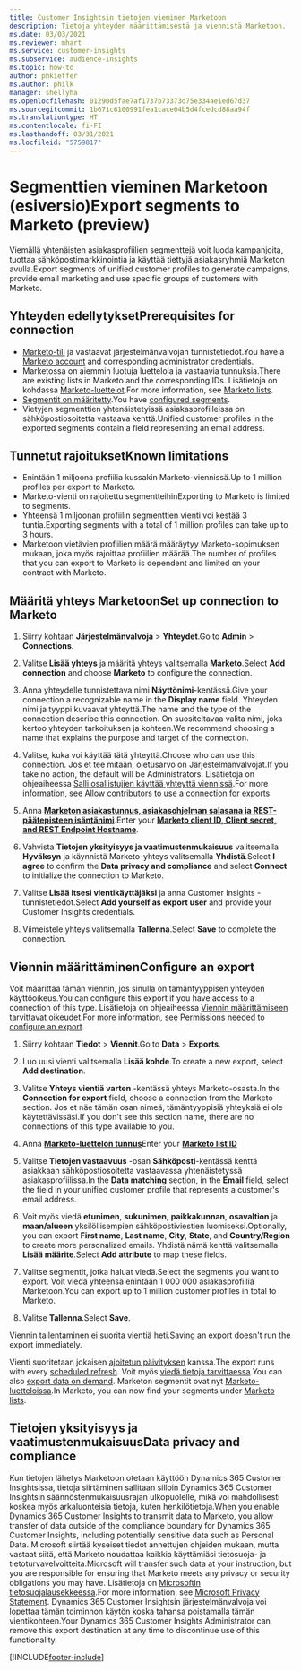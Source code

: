 ```yaml
---
title: Customer Insightsin tietojen vieminen Marketoon
description: Tietoja yhteyden määrittämisestä ja viennistä Marketoon.
ms.date: 03/03/2021
ms.reviewer: mhart
ms.service: customer-insights
ms.subservice: audience-insights
ms.topic: how-to
author: phkieffer
ms.author: philk
manager: shellyha
ms.openlocfilehash: 01290d5fae7af1737b73373d75e334ae1ed67d37
ms.sourcegitcommit: 1b671c6100991fea1cace04b5d4fcedcd88aa94f
ms.translationtype: HT
ms.contentlocale: fi-FI
ms.lasthandoff: 03/31/2021
ms.locfileid: "5759817"
---
```

# <a name="export-segments-to-marketo-preview"></a><span data-ttu-id="a6187-103">Segmenttien vieminen Marketoon (esiversio)</span><span class="sxs-lookup"><span data-stu-id="a6187-103">Export segments to Marketo (preview)</span></span>

<span data-ttu-id="a6187-104">Viemällä yhtenäisten asiakasprofiilien segmenttejä voit luoda kampanjoita, tuottaa sähköpostimarkkinointia ja käyttää tiettyjä asiakasryhmiä Marketon avulla.</span><span class="sxs-lookup"><span data-stu-id="a6187-104">Export segments of unified customer profiles to generate campaigns, provide email marketing and use specific groups of customers with Marketo.</span></span>

## <a name="prerequisites-for-connection"></a><span data-ttu-id="a6187-105">Yhteyden edellytykset</span><span class="sxs-lookup"><span data-stu-id="a6187-105">Prerequisites for connection</span></span>

-   <span data-ttu-id="a6187-106">[Marketo-tili](https://login.marketo.com/) ja vastaavat järjestelmänvalvojan tunnistetiedot.</span><span class="sxs-lookup"><span data-stu-id="a6187-106">You have a [Marketo account](https://login.marketo.com/) and corresponding administrator credentials.</span></span>
-   <span data-ttu-id="a6187-107">Marketossa on aiemmin luotuja luetteloja ja vastaavia tunnuksia.</span><span class="sxs-lookup"><span data-stu-id="a6187-107">There are existing lists in Marketo and the corresponding IDs.</span></span> <span data-ttu-id="a6187-108">Lisätietoja on kohdassa [Marketo-luettelot](https://docs.marketo.com/display/public/DOCS/Understanding+Static+Lists).</span><span class="sxs-lookup"><span data-stu-id="a6187-108">For more information, see [Marketo lists](https://docs.marketo.com/display/public/DOCS/Understanding+Static+Lists).</span></span>
-   <span data-ttu-id="a6187-109">[Segmentit on määritetty](segments.md).</span><span class="sxs-lookup"><span data-stu-id="a6187-109">You have [configured segments](segments.md).</span></span>
-   <span data-ttu-id="a6187-110">Vietyjen segmenttien yhtenäistetyissä asiakasprofiileissa on sähköpostiosoitetta vastaava kenttä.</span><span class="sxs-lookup"><span data-stu-id="a6187-110">Unified customer profiles in the exported segments contain a field representing an email address.</span></span>

## <a name="known-limitations"></a><span data-ttu-id="a6187-111">Tunnetut rajoitukset</span><span class="sxs-lookup"><span data-stu-id="a6187-111">Known limitations</span></span>

- <span data-ttu-id="a6187-112">Enintään 1 miljoona profiilia kussakin Marketo-viennissä.</span><span class="sxs-lookup"><span data-stu-id="a6187-112">Up to 1 million profiles per export to Marketo.</span></span>
- <span data-ttu-id="a6187-113">Marketo-vienti on rajoitettu segmentteihin</span><span class="sxs-lookup"><span data-stu-id="a6187-113">Exporting to Marketo is limited to segments.</span></span>
- <span data-ttu-id="a6187-114">Yhteensä 1 miljoonan profiilin segmenttien vienti voi kestää 3 tuntia.</span><span class="sxs-lookup"><span data-stu-id="a6187-114">Exporting segments with a total of 1 million profiles can take up to 3 hours.</span></span> 
- <span data-ttu-id="a6187-115">Marketoon vietävien profiilien määrä määräytyy Marketo-sopimuksen mukaan, joka myös rajoittaa profiilien määrää.</span><span class="sxs-lookup"><span data-stu-id="a6187-115">The number of profiles that you can export to Marketo is dependent and limited on your contract with Marketo.</span></span>

## <a name="set-up-connection-to-marketo"></a><span data-ttu-id="a6187-116">Määritä yhteys Marketoon</span><span class="sxs-lookup"><span data-stu-id="a6187-116">Set up connection to Marketo</span></span>

1. <span data-ttu-id="a6187-117">Siirry kohtaan **Järjestelmänvalvoja** > **Yhteydet**.</span><span class="sxs-lookup"><span data-stu-id="a6187-117">Go to **Admin** > **Connections**.</span></span>

1. <span data-ttu-id="a6187-118">Valitse **Lisää yhteys** ja määritä yhteys valitsemalla **Marketo**.</span><span class="sxs-lookup"><span data-stu-id="a6187-118">Select **Add connection** and choose **Marketo** to configure the connection.</span></span>

1. <span data-ttu-id="a6187-119">Anna yhteydelle tunnistettava nimi **Näyttönimi**-kentässä.</span><span class="sxs-lookup"><span data-stu-id="a6187-119">Give your connection a recognizable name in the **Display name** field.</span></span> <span data-ttu-id="a6187-120">Yhteyden nimi ja tyyppi kuvaavat yhteyttä.</span><span class="sxs-lookup"><span data-stu-id="a6187-120">The name and the type of the connection describe this connection.</span></span> <span data-ttu-id="a6187-121">On suositeltavaa valita nimi, joka kertoo yhteyden tarkoituksen ja kohteen.</span><span class="sxs-lookup"><span data-stu-id="a6187-121">We recommend choosing a name that explains the purpose and target of the connection.</span></span>

1. <span data-ttu-id="a6187-122">Valitse, kuka voi käyttää tätä yhteyttä.</span><span class="sxs-lookup"><span data-stu-id="a6187-122">Choose who can use this connection.</span></span> <span data-ttu-id="a6187-123">Jos et tee mitään, oletusarvo on Järjestelmänvalvojat.</span><span class="sxs-lookup"><span data-stu-id="a6187-123">If you take no action, the default will be Administrators.</span></span> <span data-ttu-id="a6187-124">Lisätietoja on ohjeaiheessa [Salli osallistujien käyttää yhteyttä viennissä](connections.md#allow-contributors-to-use-a-connection-for-exports).</span><span class="sxs-lookup"><span data-stu-id="a6187-124">For more information, see [Allow contributors to use a connection for exports](connections.md#allow-contributors-to-use-a-connection-for-exports).</span></span>

1. <span data-ttu-id="a6187-125">Anna **[Marketon asiakastunnus, asiakasohjelman salasana ja REST-päätepisteen isäntänimi](https://developers.marketo.com/rest-api/authentication/)**.</span><span class="sxs-lookup"><span data-stu-id="a6187-125">Enter your **[Marketo client ID, Client secret, and REST Endpoint Hostname](https://developers.marketo.com/rest-api/authentication/)**.</span></span>

1. <span data-ttu-id="a6187-126">Vahvista **Tietojen yksityisyys ja vaatimustenmukaisuus** valitsemalla **Hyväksyn** ja käynnistä Marketo-yhteys valitsemalla **Yhdistä**.</span><span class="sxs-lookup"><span data-stu-id="a6187-126">Select **I agree** to confirm the **Data privacy and compliance** and select **Connect** to initialize the connection to Marketo.</span></span>

1. <span data-ttu-id="a6187-127">Valitse **Lisää itsesi vientikäyttäjäksi** ja anna Customer Insights -tunnistetiedot.</span><span class="sxs-lookup"><span data-stu-id="a6187-127">Select **Add yourself as export user** and provide your Customer Insights credentials.</span></span>

1. <span data-ttu-id="a6187-128">Viimeistele yhteys valitsemalla **Tallenna**.</span><span class="sxs-lookup"><span data-stu-id="a6187-128">Select **Save** to complete the connection.</span></span>

## <a name="configure-an-export"></a><span data-ttu-id="a6187-129">Viennin määrittäminen</span><span class="sxs-lookup"><span data-stu-id="a6187-129">Configure an export</span></span>

<span data-ttu-id="a6187-130">Voit määrittää tämän viennin, jos sinulla on tämäntyyppisen yhteyden käyttöoikeus.</span><span class="sxs-lookup"><span data-stu-id="a6187-130">You can configure this export if you have access to a connection of this type.</span></span> <span data-ttu-id="a6187-131">Lisätietoja on ohjeaiheessa [Viennin määrittämiseen tarvittavat oikeudet](export-destinations.md#set-up-a-new-export).</span><span class="sxs-lookup"><span data-stu-id="a6187-131">For more information, see [Permissions needed to configure an export](export-destinations.md#set-up-a-new-export).</span></span>

1. <span data-ttu-id="a6187-132">Siirry kohtaan **Tiedot** > **Viennit**.</span><span class="sxs-lookup"><span data-stu-id="a6187-132">Go to **Data** > **Exports**.</span></span>

1. <span data-ttu-id="a6187-133">Luo uusi vienti valitsemalla **Lisää kohde**.</span><span class="sxs-lookup"><span data-stu-id="a6187-133">To create a new export, select **Add destination**.</span></span>

1. <span data-ttu-id="a6187-134">Valitse **Yhteys vientiä varten** -kentässä yhteys Marketo-osasta.</span><span class="sxs-lookup"><span data-stu-id="a6187-134">In the **Connection for export** field, choose a connection from the Marketo section.</span></span> <span data-ttu-id="a6187-135">Jos et näe tämän osan nimeä, tämäntyyppisiä yhteyksiä ei ole käytettävissäsi.</span><span class="sxs-lookup"><span data-stu-id="a6187-135">If you don't see this section name, there are no connections of this type available to you.</span></span>

1. <span data-ttu-id="a6187-136">Anna **[Marketo-luettelon tunnus](https://docs.marketo.com/display/public/DOCS/Understanding+Static+Lists)**</span><span class="sxs-lookup"><span data-stu-id="a6187-136">Enter your **[Marketo list ID](https://docs.marketo.com/display/public/DOCS/Understanding+Static+Lists)**</span></span> 

1. <span data-ttu-id="a6187-137">Valitse **Tietojen vastaavuus** -osan **Sähköposti**-kentässä kenttä asiakkaan sähköpostiosoitetta vastaavassa yhtenäistetyssä asiakasprofiilissa.</span><span class="sxs-lookup"><span data-stu-id="a6187-137">In the **Data matching** section, in the **Email** field, select the field in your unified customer profile that represents a customer's email address.</span></span> 

1. <span data-ttu-id="a6187-138">Voit myös viedä **etunimen**, **sukunimen**, **paikkakunnan**, **osavaltion** ja **maan/alueen** yksilöllisempien sähköpostiviestien luomiseksi.</span><span class="sxs-lookup"><span data-stu-id="a6187-138">Optionally, you can export **First name**, **Last name**, **City**, **State**, and **Country/Region**  to create more personalized emails.</span></span> <span data-ttu-id="a6187-139">Yhdistä nämä kenttä valitsemalla **Lisää määrite**.</span><span class="sxs-lookup"><span data-stu-id="a6187-139">Select **Add attribute** to map these fields.</span></span>

1. <span data-ttu-id="a6187-140">Valitse segmentit, jotka haluat viedä.</span><span class="sxs-lookup"><span data-stu-id="a6187-140">Select the segments you want to export.</span></span> <span data-ttu-id="a6187-141">Voit viedä yhteensä enintään 1 000 000 asiakasprofiilia Marketoon.</span><span class="sxs-lookup"><span data-stu-id="a6187-141">You can export up to 1 million customer profiles in total to Marketo.</span></span>

1. <span data-ttu-id="a6187-142">Valitse **Tallenna**.</span><span class="sxs-lookup"><span data-stu-id="a6187-142">Select **Save**.</span></span>

<span data-ttu-id="a6187-143">Viennin tallentaminen ei suorita vientiä heti.</span><span class="sxs-lookup"><span data-stu-id="a6187-143">Saving an export doesn't run the export immediately.</span></span>

<span data-ttu-id="a6187-144">Vienti suoritetaan jokaisen [ajoitetun päivityksen](system.md#schedule-tab) kanssa.</span><span class="sxs-lookup"><span data-stu-id="a6187-144">The export runs with every [scheduled refresh](system.md#schedule-tab).</span></span> <span data-ttu-id="a6187-145">Voit myös [viedä tietoja tarvittaessa](export-destinations.md#run-exports-on-demand).</span><span class="sxs-lookup"><span data-stu-id="a6187-145">You can also [export data on demand](export-destinations.md#run-exports-on-demand).</span></span> <span data-ttu-id="a6187-146">Marketon segmentit ovat nyt [Marketo-luetteloissa](ttps://docs.marketo.com/display/public/DOCS/Understanding+Static+Lists).</span><span class="sxs-lookup"><span data-stu-id="a6187-146">In Marketo, you can now find your segments under [Marketo lists](ttps://docs.marketo.com/display/public/DOCS/Understanding+Static+Lists).</span></span>


## <a name="data-privacy-and-compliance"></a><span data-ttu-id="a6187-147">Tietojen yksityisyys ja vaatimustenmukaisuus</span><span class="sxs-lookup"><span data-stu-id="a6187-147">Data privacy and compliance</span></span>

<span data-ttu-id="a6187-148">Kun tietojen lähetys Marketoon otetaan käyttöön Dynamics 365 Customer Insightsissa, tietoja siirtäminen sallitaan silloin Dynamics 365 Customer Insightsin säännöstenmukaisuusrajan ulkopuolelle, mikä voi mahdollisesti koskea myös arkaluonteisia tietoja, kuten henkilötietoja.</span><span class="sxs-lookup"><span data-stu-id="a6187-148">When you enable Dynamics 365 Customer Insights to transmit data to Marketo, you allow transfer of data outside of the compliance boundary for Dynamics 365 Customer Insights, including potentially sensitive data such as Personal Data.</span></span> <span data-ttu-id="a6187-149">Microsoft siirtää kyseiset tiedot annettujen ohjeiden mukaan, mutta vastaat siitä, että Marketo noudattaa kaikkia käyttämiäsi tietosuoja- ja tietoturvavelvoitteita.</span><span class="sxs-lookup"><span data-stu-id="a6187-149">Microsoft will transfer such data at your instruction, but you are responsible for ensuring that Marketo meets any privacy or security obligations you may have.</span></span> <span data-ttu-id="a6187-150">Lisätietoja on [Microsoftin tietosuojalausekkeessa](https://go.microsoft.com/fwlink/?linkid=396732).</span><span class="sxs-lookup"><span data-stu-id="a6187-150">For more information, see [Microsoft Privacy Statement](https://go.microsoft.com/fwlink/?linkid=396732).</span></span>
<span data-ttu-id="a6187-151">Dynamics 365 Customer Insightsin järjestelmänvalvoja voi lopettaa tämän toiminnon käytön koska tahansa poistamalla tämän vientikohteen.</span><span class="sxs-lookup"><span data-stu-id="a6187-151">Your Dynamics 365 Customer Insights Administrator can remove this export destination at any time to discontinue use of this functionality.</span></span>


[!INCLUDE[footer-include](../includes/footer-banner.md)]